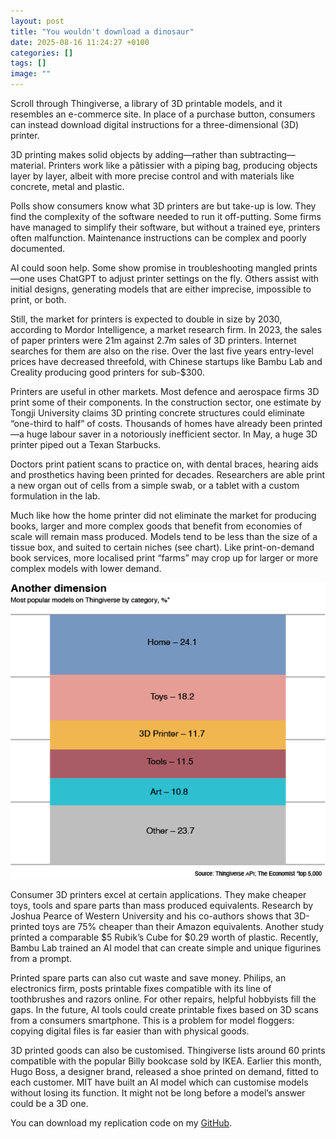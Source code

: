 ```yaml
---
layout: post
title: "You wouldn't download a dinosaur"
date: 2025-08-16 11:24:27 +0100
categories: []
tags: []
image: ""
---
```


Scroll through Thingiverse, a library of 3D printable models, and it resembles an e-commerce site. In place of a purchase button, consumers can instead download digital instructions for a three-dimensional (3D) printer.

3D printing makes solid objects by adding—rather than subtracting—material. Printers work like a pâtissier with a piping bag, producing objects layer by layer, albeit with more precise control and with materials like concrete, metal and plastic.

Polls show consumers know what 3D printers are but take-up is low. They find the complexity of the software needed to run it off-putting. Some firms have managed to simplify their software, but without a trained eye, printers often malfunction. Maintenance instructions can be complex and poorly documented. 

AI could soon help. Some show promise in troubleshooting mangled prints—one uses ChatGPT to adjust printer settings on the fly. Others assist with initial designs, generating models that are either imprecise, impossible to print, or both. 

Still, the market for printers is expected to double in size by 2030, according to Mordor Intelligence, a market research firm. In 2023, the sales of paper printers were 21m against 2.7m sales of 3D printers. Internet searches for them are also on the rise. Over the last five years entry-level prices have decreased threefold, with Chinese startups like Bambu Lab and Creality producing good printers for sub-$300.

Printers are useful in other markets. Most defence and aerospace firms 3D print some of their components. In the construction sector, one estimate by Tongji University claims 3D printing  concrete structures could eliminate “one-third to half” of costs. Thousands of homes have already been printed—a huge labour saver in a notoriously inefficient sector. In May, a huge 3D printer piped out a Texan Starbucks. 

Doctors print patient scans to practice on, with dental braces, hearing aids and prosthetics having been printed for decades. Researchers are able print a new organ out of cells from a simple swab, or a tablet with a custom formulation in the lab.

Much like how the home printer did not eliminate the market for producing books, larger and more complex goods that benefit from economies of scale will remain mass produced. Models tend to be less than the size of a tissue box, and suited to certain niches (see chart). Like print-on-demand book services, more localised print “farms” may crop up for larger or more complex models with lower demand. 

![plot](/docs/assets/2025-08-16-plot_web.png)

Consumer 3D printers excel at certain applications. They make cheaper toys, tools and spare parts than mass produced equivalents. Research by Joshua Pearce of Western University and his co-authors shows that 3D-printed toys are 75% cheaper than their Amazon equivalents. Another study printed a comparable $5 Rubik’s Cube for $0.29 worth of plastic. Recently, Bambu Lab trained an AI model that can create simple and unique figurines from a prompt.

Printed spare parts can also cut waste and save money. Philips, an electronics firm, posts printable fixes compatible with its line of toothbrushes and razors online. For other repairs, helpful hobbyists fill the gaps. In the future, AI tools could create printable fixes based on 3D scans from a consumers smartphone. This is a problem for model floggers: copying digital files is far easier than with physical goods. 

3D printed goods can also be customised. Thingiverse lists around 60 prints compatible with the popular Billy bookcase sold by IKEA. Earlier this month, Hugo Boss, a designer brand, released a shoe printed on demand, fitted to each customer. MIT have built an AI model which can customise models without losing its function. It might not be long before a model’s answer could be a 3D one.

You can download my replication code on my [GitHub](https://www.github.com/willdxn/3d-printing-data-analysis).